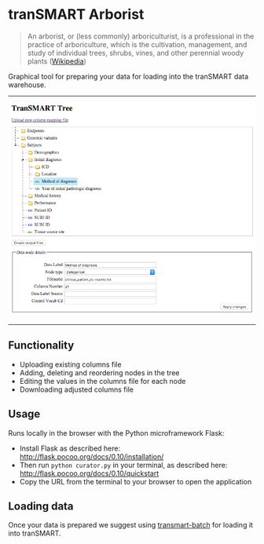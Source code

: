 # tranSMART Arborist
> An arborist, or (less commonly) arboriculturist, is a professional in the practice of arboriculture, which is the cultivation, management, and study of individual trees, shrubs, vines, and other perennial woody plants ([Wikipedia](https://en.wikipedia.org/wiki/Arborist))

Graphical tool for preparing your data for loading into the tranSMART data warehouse.

* * *
![Reordering the tranSMART data tree](/static/img/screenshot.png?raw=true "Reordering the tranSMART data tree")
* * *

## Functionality
* Uploading existing columns file
* Adding, deleting and reordering nodes in the tree
* Editing the values in the columns file for each node
* Downloading adjusted columns file

## Usage
Runs locally in the browser with the Python microframework Flask:
* Install Flask as described here: http://flask.pocoo.org/docs/0.10/installation/
* Then run `python curator.py` in your terminal, as described here: http://flask.pocoo.org/docs/0.10/quickstart
* Copy the URL from the terminal to your browser to open the application
 
## Loading data
Once your data is prepared we suggest using [transmart-batch](https://github.com/thehyve/transmart-batch) for loading it into tranSMART.
